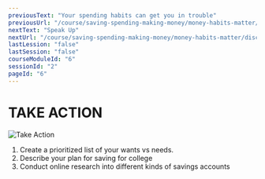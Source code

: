 ```yaml
---
previousText: "Your spending habits can get you in trouble"
previousUrl: "/course/saving-spending-making-money/money-habits-matter/spending-habits"
nextText: "Speak Up"
nextUrl: "/course/saving-spending-making-money/money-habits-matter/discussion"
lastLession: "false"
lastSession: "false"
courseModuleId: "6"
sessionId: "2"
pageId: "6"
---
```



# TAKE ACTION
![Take Action](/assets/img/take-action.jpg)

1.	Create a prioritized list of your wants vs needs. 
2.	Describe your plan for saving for college
3.	Conduct online research into different kinds of savings accounts

